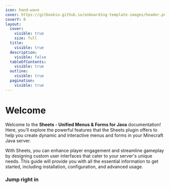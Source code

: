 ```yaml
---
icon: hand-wave
cover: https://gitbookio.github.io/onboarding-template-images/header.png
coverY: 0
layout:
  cover:
    visible: true
    size: full
  title:
    visible: true
  description:
    visible: false
  tableOfContents:
    visible: true
  outline:
    visible: true
  pagination:
    visible: true
---
```


# Welcome

Welcome to the **Sheets - Unified Menus & Forms for Java** documentation! Here, you’ll explore the powerful features that the Sheets plugin offers to help you create dynamic and interactive menus and forms in your Minecraft Java server.

With Sheets, you can enhance player engagement and streamline gameplay by designing custom user interfaces that cater to your server's unique needs. This guide will provide you with all the essential information to get started, including installation, configuration, and advanced usage.

### Jump right in
